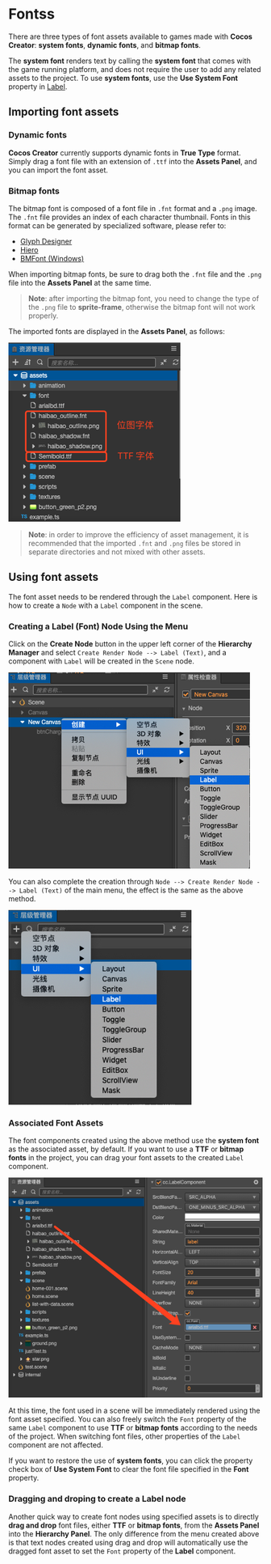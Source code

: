 # Fontss

There are three types of font assets available to games made with __Cocos Creator__: __system fonts__, __dynamic fonts__, and __bitmap fonts__.

The __system font__ renders text by calling the __system font__ that comes with the game running platform, and does not require the user to add any related assets to the project. To use __system fonts__, use the **Use System Font** property in [Label](../ui-system/components/editor/label.md).

## Importing font assets

### Dynamic fonts

__Cocos Creator__ currently supports dynamic fonts in **True Type** format. Simply drag a font file with an extension of `.ttf` into the **Assets Panel**, and you can import the font asset.

### Bitmap fonts

The bitmap font is composed of a font file in `.fnt` format and a `.png` image. The `.fnt` file provides an index of each character thumbnail. Fonts in this format can be generated by specialized software, please refer to:

  - [Glyph Designer](https://71squared.com/glyphdesigner)
  - [Hiero](https://github.com/libgdx/libgdx/wiki/Hiero)
  - [BMFont (Windows)](http://www.angelcode.com/products/bmfont/)

When importing bitmap fonts, be sure to drag both the `.fnt` file and the `.png` file into the **Assets Panel** at the same time.

> **Note**: after importing the bitmap font, you need to change the type of the `.png` file to __sprite-frame__, otherwise the bitmap font will not work properly.

The imported fonts are displayed in the **Assets Panel**, as follows:

![imported font asset](font/imported.png)

> **Note**: in order to improve the efficiency of asset management, it is recommended that the imported `.fnt` and `.png` files be stored in separate directories and not mixed with other assets.

## Using font assets

The font asset needs to be rendered through the `Label` component. Here is how to create a `Node` with a `Label` component in the scene.

### Creating a Label (Font) Node Using the Menu

Click on the **Create Node** button in the upper left corner of the **Hierarchy Manager** and select `Create Render Node --> Label (Text)`, and a component with `Label` will be created in the `Scene` node.

![from hierarchy](font/create_label.png)

You can also complete the creation through `Node --> Create Render Node --> Label (Text)` of the main menu, the effect is the same as the above method.

![from main menu](font/create_label_main_menu.png)

### Associated Font Assets

The font components created using the above method use the __system font__ as the associated asset, by default. If you want to use a __TTF__ or __bitmap fonts__ in the project, you can drag your font assets to the created `Label` component.

![assign font file](font/assign_font_file.png)

At this time, the font used in a scene will be immediately rendered using the font asset specified. You can also freely switch the `Font` property of the same `Label` component to use __TTF__ or __bitmap fonts__ according to the needs of the project. When switching font files, other properties of the `Label` component are not affected.

If you want to restore the use of __system fonts__, you can click the property check box of __Use System Font__ to clear the font file specified in the __Font__ property.

### Dragging and droping to create a Label node

Another quick way to create font nodes using specified assets is to directly __drag and drop__ font files, either __TTF__ or __bitmap fonts__, from the **Assets Panel** into the __Hierarchy Panel__. The only difference from the menu created above is that text nodes created using drag and drop will automatically use the dragged font asset to set the `Font` property of the **Label** component.

<!-- ## 位图字体合并渲染

如果位图字体使用的贴图和其他 Sprite 使用的贴图是同一张，而且位图字体和 Sprite 之间没有插入使用其他贴图的渲染对象时，位图字体就可以和 Sprite 合并渲染批次。在放置位图字体资源时，请把 `.fnt` 文件、`.png` 文件和 Sprite 所使用的贴图文件放在一个文件夹下，然后参考 [自动图集工作流程](auto-atlas.md) 将位图字体的贴图和 Sprite 使用的贴图打包成一个图集，即可在原生和 WebGL 渲染环境下自动享受位图字体合并渲染的性能提升。 -->

<!-- 详情请参考 [BMFont 与 UI 合图自动批处理](../advanced-topics/ui-auto-batch.md)。 -->
